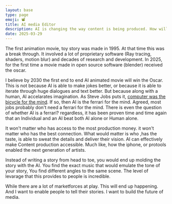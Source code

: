 ```yaml
---
layout: base
type: page
emoji: 📽️
title: AI media Editor
description: AI is changing the way content is being produced. How will it go?
date: 2025-03-29
---
```


The first animation movie, toy story was made in 1995. At that time this was a break through. It involved a lot of proprietary software (Ray tracing, shaders, motion blur) and decades of research and development.
In 2025, for the first time a movie made in open source software (blender) received the oscar.

I believe by 2030 the first end to end AI animated movie will win the Oscar. This is not because AI is able to make jokes better, or because it is able to iterate through huge dialogues and text better. But because along with a human, AI accelarates imagination. As Steve Jobs puts it, [computer was the bicycle for the mind](https://www.youtube.com/watch?v=KmuP8gsgWb8). If so, then AI is the ferrari for the mind. Agreed, most jobs probably don't need a ferrari for the mind. There is even the question of whether AI is a ferrari? regardless, it has been proven time and time again that an Individual and an AI beat both AI alone or Human alone.

It won't matter who has access to the most production money. it won't matter who has the best connection. What would matter is who ,has the taste, is able to sweat the details and deliver their vision. AI can effectively make Content production accessible. Much like, how the iphone, or protools enabled the next generation of artists.

Instead of writing a story from head to toe, you would end up molding the story with the AI. You find the exact music that would emulate the tone of your story, You find different angles to the same scene. The level of levarage that this provides to people is incredible.

While there are a lot of marketforces at play. This will end up happening. And I want to enable people to tell their stories. I want to build the future of media.

